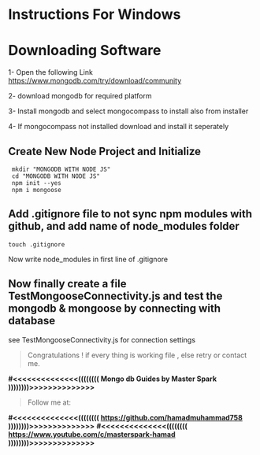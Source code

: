 # Instructions For Windows

# Downloading Software

1- Open the following Link
https://www.mongodb.com/try/download/community

2- download mongodb for required platform

3- Install mongodb and select mongocompass to install also from installer

4- If mongocompass not installed download and install it seperately

## Create New Node Project and Initialize

```
 mkdir "MONGODB WITH NODE JS"
 cd "MONGODB WITH NODE JS"
 npm init --yes
 npm i mongoose
```

## Add .gitignore file to not sync npm modules with github, and add name of node_modules folder

```
touch .gitignore
```
Now write node_modules in first line of .gitignore


## Now finally create a file TestMongooseConnectivity.js and test the mongodb & mongoose by connecting with database

see TestMongooseConnectivity.js for connection settings

> Congratulations ! if every thing is working file , else retry or contact me.

**#<<<<<<<<<<<<<<(((((((( Mongo db Guides by Master Spark ))))))))>>>>>>>>>>>>>>**

> Follow me at: 

**#<<<<<<<<<<<<<<(((((((( https://github.com/hamadmuhammad758 ))))))))>>>>>>>>>>>>>>**
**#<<<<<<<<<<<<<<(((((((( https://www.youtube.com/c/masterspark-hamad ))))))))>>>>>>>>>>>>>>**
